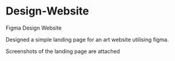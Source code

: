 # Design-Website
Figma Design Website

Designed a simple landing page for an art website utilising figma. 

Screenshots of the landing page are attached
